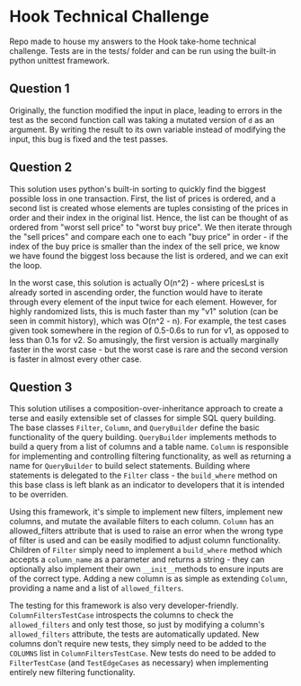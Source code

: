 # Hook Technical Challenge

Repo made to house my answers to the Hook take-home technical challenge. Tests are in the tests/ folder and can be run using the built-in python unittest framework.

## Question 1

Originally, the function modified the input in place, leading to errors in the test as the second function call was taking a mutated version of `d` as an argument. By writing the result to its own variable instead of modifying the input, this bug is fixed and the test passes.

## Question 2

This solution uses python's built-in sorting to quickly find the biggest possible loss in one transaction. First, the list of prices is ordered, and a second list is created whose elements are tuples consisting of the prices in order and their index in the original list. Hence, the list can be thought of as ordered from "worst sell price" to "worst buy price". We then iterate through the "sell prices" and compare each one to each "buy price" in order - if the index of the buy price is smaller than the index of the sell price, we know we have found the biggest loss because the list is ordered, and we can exit the loop.

In the worst case, this solution is actually O(n^2) - where pricesLst is already sorted in ascending order, the function would have to iterate through every element of the input twice for each element. However, for highly randomized lists, this is much faster than my "v1" solution (can be seen in commit history), which was O(n^2 - n). For example, the test cases given took somewhere in the region of 0.5-0.6s to run for v1, as opposed to less than 0.1s for v2. So amusingly, the first version is actually marginally faster in the worst case - but the worst case is rare and the second version is faster in almost every other case.

## Question 3

This solution utilises a composition-over-inheritance approach to create a terse and easily extensible set of classes for simple SQL query building. The base classes `Filter`, `Column`, and `QueryBuilder` define the basic functionality of the query building. `QueryBuilder` implements methods to build a query from a list of columns and a table name. `Column` is responsible for implementing and controlling filtering functionality, as well as returning a name for `QueryBuilder` to build select statements. Building where statements is delegated to the `Filter` class - the `build_where` method on this base class is left blank as an indicator to developers that it is intended to be overriden.

Using this framework, it's simple to implement new filters, implement new columns, and mutate the available filters to each column. `Column` has an allowed_filters attribute that is used to raise an error when the wrong type of filter is used and can be easily modified to adjust column functionality. Children of `Filter` simply need to implement a `build_where` method which accepts a `column_name` as a parameter and returns a string - they can optionally also implement their own `__init__`methods to ensure inputs are of the correct type. Adding a new column is as simple as extending `Column`, providing a name and a list of `allowed_filters`.

The testing for this framework is also very developer-friendly. `ColumnFiltersTestCase` introspects the columns to check the `allowed_filters` and only test those, so just by modifying a column's `allowed_filters` attribute, the tests are automatically updated. New columns don't require new tests, they simply need to be added to the `COLUMNS` list in `ColumnFiltersTestCase`. New tests do need to be added to `FilterTestCase` (and `TestEdgeCases` as necessary) when implementing entirely new filtering functionality.
